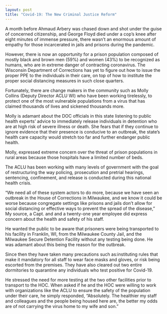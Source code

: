 ```yaml
---
layout: post
title: "Covid-19: The New Criminal Justice Reform"
---
```

A month before Ahmaud Arbery was chased down and shot under the guise of  concerned citizenship, and George Floyd died under a cop’s knee after eight minutes of immense pressure, there wasn’t an enormous amount of empathy for those incarcerated in jails and prisons during the pandemic.

However, there is now an opportunity for a prison population composed of  mostly black and brown men (59%) and women (43%) to be recognized as humans, who are in extreme danger of contracting coronavirus. The Wisconsin Department of Corrections has yet to figure out how to issue the proper PPE to the individuals in their care, on top of  how to institute the proper social distancing measures in such close quarters.

Fortunately, there are change makers in the community such as Molly Collins (Deputy Director ACLU WI) who have been working tirelessly, to protect one of the most vulnerable populations from a virus that has claimed thousands of lives and sickened thousands more.

Molly is adamant about the DOC officials in this state listening to public health experts’ advice to immediately release individuals in detention who are at high risk of severe illness or death. She fears that if they continue to ignore evidence that their presence is conducive to an outbreak, the state’s health care capacity would stretch too far and further endanger public health.

Molly, expressed extreme concern over the threat of prison populations in rural areas because those hospitals have a limited number of beds.

The ACLU has been working with many levels of government with the goal of restructuring the way policing, prosecution and pretrial hearings, sentencing, confinement, and release is conducted during this national health crisis.

“We need all of these system actors to do more, because we have seen an outbreak in the House of Corrections in Milwaukee, and we know it could be worse because congregate settings like prisons and jails don’t allow for social distancing or effective ways to prevent the spread of the disease,” My source, a Capt. and and a twenty-one year employee did express concern about the health and safety of his staff.

He wanted the public to be aware that prisoners were being transported to his facility in Franklin, WI, from the Milwaukee County Jail, and the Milwaukee Secure Detention Facility without any testing being done. He was adamant about this being the reason for the outbreak.

Since then they have taken many precautions such as:instituting rules that make it mandatory for all staff to wear face masks and gloves, or risk being escorted from the premises. They have also cleared out two entire dormitories to quarantine any individuals who test positive for Covid-19.

He stressed the need for more testing at the two other facilities prior to transport to the HOC.  When asked if he and the HOC were willing to work with organizations like the ACLU to ensure the safety of the population under their care, he simply responded, “Absolutely. The healthier my staff and colleagues and the people being housed here are, the better my odds are of not carrying the virus home to my wife and son.”
